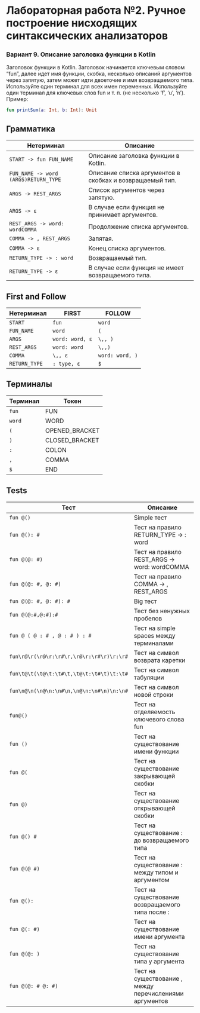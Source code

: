 # Лабораторная работа №2. Ручное построение нисходящих синтаксических анализаторов

### Вариант 9. Описание заголовка функции в Kotlin

Заголовок функции в Kotlin. Заголовок начинается ключевым словом “fun”, далее идет имя функции, скобка, несколько
описаний аргументов через запятую, затем может идти двоеточие и имя возвращаемого
типа.
Используйте один терминал для всех имен переменных. Используйте
один терминал для ключевых слов fun и т. п. (не несколько ‘f’, ‘u’, ‘n’).
Пример:

```Kotlin 
fun printSum(a: Int, b: Int): Unit
```

## Грамматика

| Нетерминал                           | Описание                                                 |
|--------------------------------------|----------------------------------------------------------|
| `START -> fun FUN_NAME`              | Описание заголовка функции в Kotlin.                     |
| `FUN_NAME -> word (ARGS)RETURN_TYPE` | Описание списка аргументов в скобках и возвращаемый тип. |
| `ARGS -> REST_ARGS`                  | Список аргументов через запятую.                         |
| `ARGS -> ε`                          | В случае если функция не принимает аргументов.           |
| `REST_ARGS -> word: wordCOMMA`       | Продолжение списка аргументов.                           |
| `COMMA -> , REST_ARGS`               | Запятая.                                                 |
| `COMMA -> ε`                         | Конец списка аргументов.                                 |
| `RETURN_TYPE -> : word`              | Возвращаемый тип.                                        |
| `RETURN_TYPE -> ε`                   | В случае если функция не имеет возвращаемого типа.       |

## First and Follow

| Нетерминал    | FIRST           | FOLLOW          |
|---------------|-----------------|-----------------|
| `START`       | `fun`           | `word`          |
| `FUN_NAME`    | `word`          | `(`             |
| `ARGS`        | `word: word, ε` | `\,, )`         |
| `REST_ARGS`   | `word: word`    | `\,,)`          |
| `COMMA`       | `\,, ε`         | `word: word, )` |
| `RETURN_TYPE` | `: type, ε`     | `$`             |

## Терминалы

| Терминал | Токен          |
|----------|----------------|
| `fun`    | FUN            |
| `word`   | WORD           | 
| `(`      | OPENED_BRACKET |
| `)`      | CLOSED_BRACKET |
| `:`      | COLON          | 
| `,`      | COMMA          |
| `$`      | END            |

## Tests

| Тест                                      | Описание                                                |
|-------------------------------------------|---------------------------------------------------------|
| `fun @()`                                 | Simple тест                                             |
| `fun @(): #`                              | Тест на правило RETURN_TYPE -> : word                   |
| `fun @(@: #)`                             | Тест на правило REST_ARGS -> word: wordCOMMA            |
| `fun @(@: #, @: #)`                       | Тест на правило COMMA -> , REST_ARGS                    |
| `fun @(@: #, @: #): #`                    | Big тест                                                |
| `fun @(@:#,@:#):#`                        | Тест без ненужных пробелов                              |
| `fun @ ( @ : # , @ : # ) : #`             | Тест на simple spaces между терминалами                 |
| `fun\r@\r(\r@\r:\r#\r,\r@\r:\r#\r)\r:\r#` | Тест на символ возврата каретки                         |
| `fun\t@\t(\t@\t:\t#\t,\t@\t:\t#\t)\t:\t#` | Тест на символ табуляции                                |
| `fun\n@\n(\n@\n:\n#\n,\n@\n:\n#\n)\n:\n#` | Тест на символ новой строки                             |
| `fun@()`                                  | Тест на отделяемость ключевого слова fun                |
| `fun ()`                                  | Тест на существование имени функции                     |
| `fun @(`                                  | Тест на существование закрывающей скобки                |
| `fun @)`                                  | Тест на существование открывающей скобки                |
| `fun @() #`                               | Тест на существование : до возвращаемого типа           |
| `fun @(@ #)`                              | Тест на существование : между типом и аргументом        |
| `fun @():`                                | Тест на существование возвращаемого типа после :        |
| `fun @(: #)`                              | Тест на существование имени аргумента                   |
| `fun @(@: )`                              | Тест на существование типа у аргумента                  |
| `fun @(@: # @: #)`                        | Тест на существование , между перечислениями аргументов |
